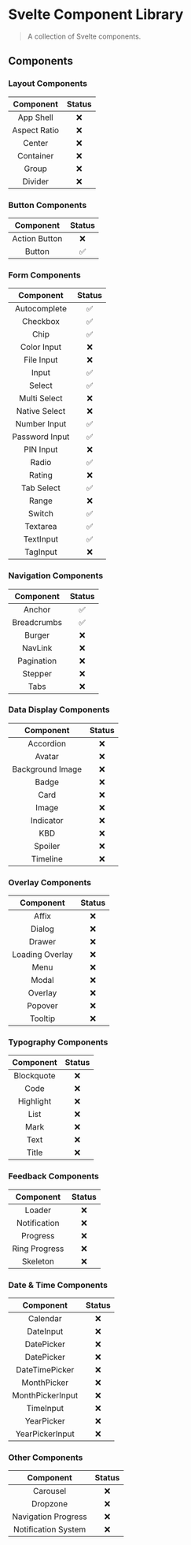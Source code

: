# Svelte Component Library

> A collection of Svelte components.

## Components

### Layout Components

|  Component   | Status |
| :----------: | :----: |
|  App Shell   |   ❌   |
| Aspect Ratio |   ❌   |
|    Center    |   ❌   |
|  Container   |   ❌   |
|    Group     |   ❌   |
|   Divider    |   ❌   |

### Button Components

|   Component   | Status |
| :-----------: | :----: |
| Action Button |   ❌   |
|    Button     |   ✅   |

### Form Components

|   Component    | Status |
| :------------: | :----: |
|  Autocomplete  |   ✅   |
|    Checkbox    |   ✅   |
|      Chip      |   ✅   |
|  Color Input   |   ❌   |
|   File Input   |   ❌   |
|     Input      |   ✅   |
|     Select     |   ✅   |
|  Multi Select  |   ❌   |
| Native Select  |   ❌   |
|  Number Input  |   ✅   |
| Password Input |   ✅   |
|   PIN Input    |   ❌   |
|     Radio      |   ✅   |
|     Rating     |   ❌   |
|   Tab Select   |   ✅   |
|     Range      |   ❌   |
|     Switch     |   ✅   |
|    Textarea    |   ✅   |
|   TextInput    |   ✅   |
|    TagInput    |   ❌   |

### Navigation Components

|  Component  | Status |
| :---------: | :----: |
|   Anchor    |   ✅   |
| Breadcrumbs |   ✅   |
|   Burger    |   ❌   |
|   NavLink   |   ❌   |
| Pagination  |   ❌   |
|   Stepper   |   ❌   |
|    Tabs     |   ❌   |

### Data Display Components

|    Component     | Status |
| :--------------: | :----: |
|    Accordion     |   ❌   |
|      Avatar      |   ❌   |
| Background Image |   ❌   |
|      Badge       |   ❌   |
|       Card       |   ❌   |
|      Image       |   ❌   |
|    Indicator     |   ❌   |
|       KBD        |   ❌   |
|     Spoiler      |   ❌   |
|     Timeline     |   ❌   |

### Overlay Components

|    Component    | Status |
| :-------------: | :----: |
|      Affix      |   ❌   |
|     Dialog      |   ❌   |
|     Drawer      |   ❌   |
| Loading Overlay |   ❌   |
|      Menu       |   ❌   |
|      Modal      |   ❌   |
|     Overlay     |   ❌   |
|     Popover     |   ❌   |
|     Tooltip     |   ❌   |

### Typography Components

| Component  | Status |
| :--------: | :----: |
| Blockquote |   ❌   |
|    Code    |   ❌   |
| Highlight  |   ❌   |
|    List    |   ❌   |
|    Mark    |   ❌   |
|    Text    |   ❌   |
|   Title    |   ❌   |

### Feedback Components

|   Component   | Status |
| :-----------: | :----: |
|    Loader     |   ❌   |
| Notification  |   ❌   |
|   Progress    |   ❌   |
| Ring Progress |   ❌   |
|   Skeleton    |   ❌   |

### Date & Time Components

|    Component     | Status |
| :--------------: | :----: |
|     Calendar     |   ❌   |
|    DateInput     |   ❌   |
|    DatePicker    |   ❌   |
|    DatePicker    |   ❌   |
|  DateTimePicker  |   ❌   |
|   MonthPicker    |   ❌   |
| MonthPickerInput |   ❌   |
|    TimeInput     |   ❌   |
|    YearPicker    |   ❌   |
| YearPickerInput  |   ❌   |

### Other Components

|      Component      | Status |
| :-----------------: | :----: |
|      Carousel       |   ❌   |
|      Dropzone       |   ❌   |
| Navigation Progress |   ❌   |
| Notification System |   ❌   |
